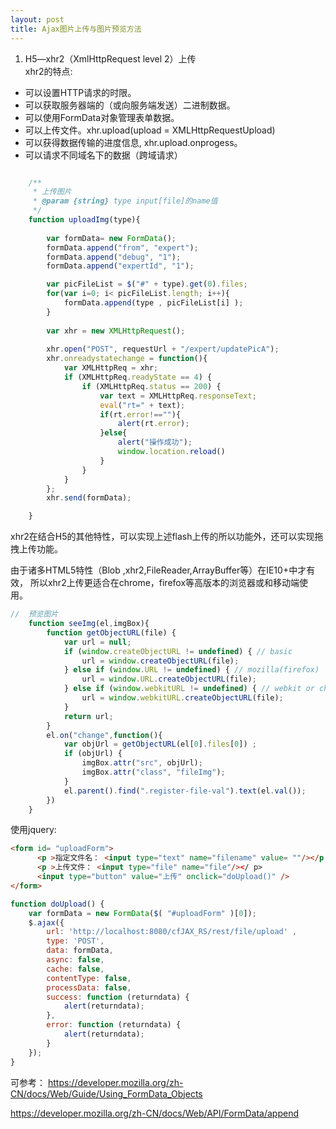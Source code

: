 ```yaml
---
layout: post
title: Ajax图片上传与图片预览方法
---
```

1. H5—xhr2（XmlHttpRequest level 2）上传  
xhr2的特点:  
* 可以设置HTTP请求的时限。
* 可以获取服务器端的（或向服务端发送）二进制数据。
* 可以使用FormData对象管理表单数据。
* 可以上传文件。xhr.upload(upload = XMLHttpRequestUpload)
* 可以获得数据传输的进度信息, xhr.upload.onprogess。
* 可以请求不同域名下的数据（跨域请求）

```js 

    /**
     * 上传图片
     * @param {string} type input[file]的name值
     */
    function uploadImg(type){
        
        var formData= new FormData();
        formData.append("from", "expert");
        formData.append("debug", "1");
        formData.append("expertId", "1");

        var picFileList = $("#" + type).get(0).files;
        for(var i=0; i< picFileList.length; i++){
            formData.append(type , picFileList[i] );
        }
         
        var xhr = new XMLHttpRequest();
         
        xhr.open("POST", requestUrl + "/expert/updatePicA");
        xhr.onreadystatechange = function(){
            var XMLHttpReq = xhr;
            if (XMLHttpReq.readyState == 4) {
                if (XMLHttpReq.status == 200) {
                    var text = XMLHttpReq.responseText;
                    eval("rt=" + text);
                    if(rt.error!==""){
                        alert(rt.error);
                    }else{
                        alert("操作成功");
                        window.location.reload()
                    }
                }
            }
        };
        xhr.send(formData);

    }
```
xhr2在结合H5的其他特性，可以实现上述flash上传的所以功能外，还可以实现拖拽上传功能。

由于诸多HTML5特性（Blob ,xhr2,FileReader,ArrayBuffer等）在IE10+中才有效，
所以xhr2上传更适合在chrome，firefox等高版本的浏览器或和移动端使用。
    
```js
//  预览图片
    function seeImg(el,imgBox){
        function getObjectURL(file) {
            var url = null;
            if (window.createObjectURL != undefined) { // basic
                url = window.createObjectURL(file);
            } else if (window.URL != undefined) { // mozilla(firefox)
                url = window.URL.createObjectURL(file);
            } else if (window.webkitURL != undefined) { // webkit or chrome
                url = window.webkitURL.createObjectURL(file);
            }
            return url;
        }
        el.on("change",function(){
            var objUrl = getObjectURL(el[0].files[0]) ;
            if (objUrl) {
                imgBox.attr("src", objUrl);
                imgBox.attr("class", "fileImg");
            }
            el.parent().find(".register-file-val").text(el.val());
        })
    }
```

使用jquery:
```html 
<form id= "uploadForm">
      <p >指定文件名： <input type="text" name="filename" value= ""/></p >
      <p >上传文件： <input type="file" name="file"/></ p>
      <input type="button" value="上传" onclick="doUpload()" />
</form>
```

``` js
function doUpload() {
    var formData = new FormData($( "#uploadForm" )[0]);
    $.ajax({
        url: 'http://localhost:8080/cfJAX_RS/rest/file/upload' ,
        type: 'POST',
        data: formData,
        async: false,
        cache: false,
        contentType: false,
        processData: false,
        success: function (returndata) {
            alert(returndata);
        },
        error: function (returndata) {
            alert(returndata);
        }
    });
}
```

可参考：
https://developer.mozilla.org/zh-CN/docs/Web/Guide/Using_FormData_Objects

https://developer.mozilla.org/zh-CN/docs/Web/API/FormData/append